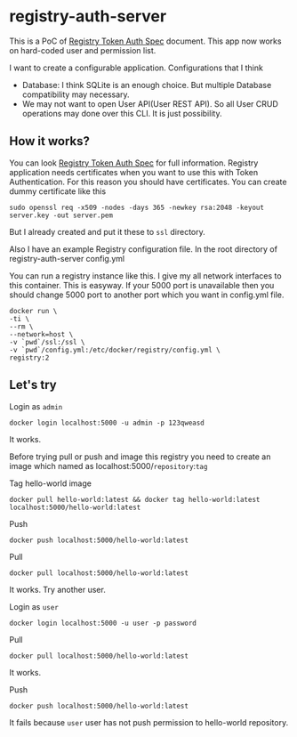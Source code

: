 # registry-auth-server

This is a PoC of [Registry Token Auth Spec](https://docs.docker.com/registry/spec/auth/token/) document. This app now works on hard-coded user and permission list.

I want to create a configurable application. Configurations that I think

- Database: I think SQLite is an enough choice. But multiple Database compatibility may necessary.
- We may not want to open User API(User REST API). So all User CRUD operations may done over this CLI. It is just possibility.

## How it works?

You can look [Registry Token Auth Spec](https://docs.docker.com/registry/spec/auth/token/) for full information.
Registry application needs certificates when you want to use this with Token Authentication. For this reason you should have certificates. You can create dummy certificate like this

    sudo openssl req -x509 -nodes -days 365 -newkey rsa:2048 -keyout server.key -out server.pem

But I already created and put it these to `ssl` directory.

Also I have an example Registry configuration file. In the root directory of registry-auth-server config.yml

You can run a registry instance like this. I give my all network interfaces to this container. This is easyway. If your 5000 port is unavailable then you should change 5000 port to another port which you want in config.yml file.

    docker run \
    -ti \
    --rm \
    --network=host \
    -v `pwd`/ssl:/ssl \
    -v `pwd`/config.yml:/etc/docker/registry/config.yml \
    registry:2

## Let's try

Login as `admin`

    docker login localhost:5000 -u admin -p 123qweasd

It works.

Before trying pull or push and image this registry you need to create an image which named as localhost:5000/`repository`:`tag`

Tag hello-world image

    docker pull hello-world:latest && docker tag hello-world:latest localhost:5000/hello-world:latest

Push

    docker push localhost:5000/hello-world:latest

Pull

    docker pull localhost:5000/hello-world:latest

It works. Try another user.

Login as `user`

    docker login localhost:5000 -u user -p password

Pull

    docker pull localhost:5000/hello-world:latest

It works.

Push

    docker push localhost:5000/hello-world:latest

It fails because `user` user has not push permission to hello-world repository.
